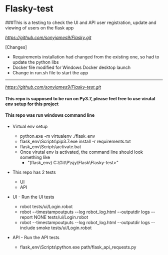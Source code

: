 # Flasky-test

###This is a testing to check the UI and API user registration, update and viewing of users on the flask app 

*https://github.com/sonyjames9/Flasky.git*

[Changes]
- Requirements installation had changed from the existing one, so had to update the python libs  
- Docker file modified for Windows Docker desktop launch
- Change in run.sh file to start the app

-----------------------------------------------------------------
*https://github.com/sonyjames9/Flasky-test.git*

#### This repo is supposed to be run on Py3.7, please feel free to use virutal env setup for this project
#### This repo was run windows command line

    
- Virtual env setup
  * python.exe -m virtualenv ./flask_env
  * flask_env\Scripts\pip3.7.exe install -r requirements.txt
  * flask_env\Scripts\activate.bat
  * Once virutal env is activated, the command line should look something like 
    * "(flask_env) C:\Git\P\sjy\Flask\Flasky-test>"
    
- This repo has 2 tests
    * UI
    * API

* UI - Run the UI tests
    * robot tests/ui/Login.robot
    * robot --timestampoutputs --log robot_log.html --outputdir logs --report NONE tests/ui/Login.robot
    * robot --timestampoutputs --log robot_log.html --outputdir logs --include smoke tests/ui/Login.robot
    
* API - Run the API tests
    * flask_env\Scripts\python.exe path/flask_api_requests.py


